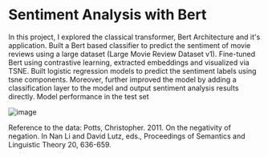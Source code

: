 # Sentiment Analysis with Bert 

In this project, I explored the classical transformer, Bert Architecture and it's application. Built a Bert based classifier to predict the sentiment of movie reviews using a large dataset (Large Movie Review Dataset v1). Fine-tuned Bert using contrastive learning, extracted embeddings and visualized via TSNE. Built logistic regression models to predict the sentiment labels using tsne components. Moreover, further improved the model by adding a classification layer to the model and output sentiment analysis results directly. 
Model performance in the test set 

![image](https://github.com/user-attachments/assets/dbd313ec-9781-4cc0-a39c-dcc4c5a8ed44)



Reference to the data: Potts, Christopher. 2011. On the negativity of negation. In Nan Li and David Lutz, eds., Proceedings of Semantics and Linguistic Theory 20, 636-659.
